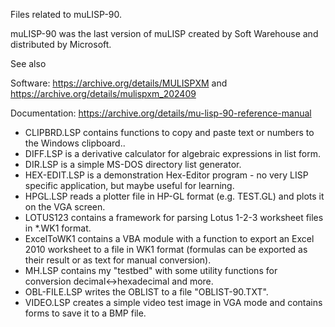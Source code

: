 Files related to muLISP-90.

muLISP-90 was the last version of muLISP created by Soft Warehouse and distributed by Microsoft.

See also

Software:
https://archive.org/details/MULISPXM and 
https://archive.org/details/mulispxm_202409

Documentation:
https://archive.org/details/mu-lisp-90-reference-manual

- CLIPBRD.LSP contains functions to copy and paste text or numbers to the Windows clipboard..
- DIFF.LSP is a derivative calculator for algebraic expressions in list form.
- DIR.LSP is a simple MS-DOS directory list generator.
- HEX-EDIT.LSP is a demonstration Hex-Editor program - no very LISP specific application, but maybe useful for learning.
- HPGL.LSP reads a plotter file in HP-GL format (e.g. TEST.GL) and plots it on the VGA screen.
- LOTUS123 contains a framework for parsing Lotus 1-2-3 worksheet files in *.WK1 format.
- ExcelToWK1 contains a VBA module with a function to export an Excel 2010 worksheet to a file in WK1 format (formulas can be exported as their result or as text for manual conversion).
- MH.LSP contains my "testbed" with some utility functions for conversion decimal<->hexadecimal and more.
- OBL-FILE.LSP writes the OBLIST to a file "OBLIST-90.TXT".
- VIDEO.LSP creates a simple video test image in VGA mode and contains forms to save it to a BMP file.
